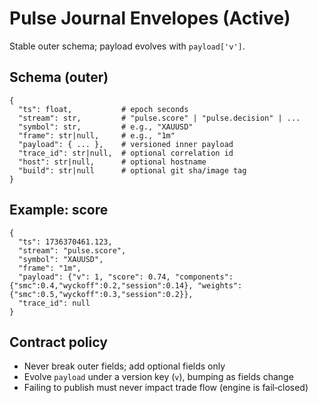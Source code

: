 Pulse Journal Envelopes (Active)
================================

Stable outer schema; payload evolves with `payload['v']`.

Schema (outer)
--------------

```
{
  "ts": float,           # epoch seconds
  "stream": str,         # "pulse.score" | "pulse.decision" | ...
  "symbol": str,         # e.g., "XAUUSD"
  "frame": str|null,     # e.g., "1m"
  "payload": { ... },    # versioned inner payload
  "trace_id": str|null,  # optional correlation id
  "host": str|null,      # optional hostname
  "build": str|null      # optional git sha/image tag
}
```

Example: score
--------------

```
{
  "ts": 1736370461.123,
  "stream": "pulse.score",
  "symbol": "XAUUSD",
  "frame": "1m",
  "payload": {"v": 1, "score": 0.74, "components": {"smc":0.4,"wyckoff":0.2,"session":0.14}, "weights": {"smc":0.5,"wyckoff":0.3,"session":0.2}},
  "trace_id": null
}
```

Contract policy
---------------

- Never break outer fields; add optional fields only
- Evolve `payload` under a version key (`v`), bumping as fields change
- Failing to publish must never impact trade flow (engine is fail‑closed)

